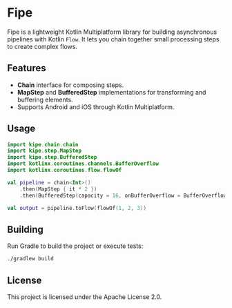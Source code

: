 # Fipe

Fipe is a lightweight Kotlin Multiplatform library for building asynchronous pipelines with Kotlin `Flow`. 
It lets you chain together small processing steps to create complex flows.

## Features

- **Chain** interface for composing steps.
- **MapStep** and **BufferedStep** implementations for transforming and buffering elements.
- Supports Android and iOS through Kotlin Multiplatform.

## Usage

```kotlin
import kipe.chain.chain
import kipe.step.MapStep
import kipe.step.BufferedStep
import kotlinx.coroutines.channels.BufferOverflow
import kotlinx.coroutines.flow.flowOf

val pipeline = chain<Int>()
    .then(MapStep { it * 2 })
    .then(BufferedStep(capacity = 16, onBufferOverflow = BufferOverflow.SUSPEND) { it + 1 })

val output = pipeline.toFlow(flowOf(1, 2, 3))
```

## Building

Run Gradle to build the project or execute tests:

```bash
./gradlew build
```

## License

This project is licensed under the Apache License 2.0.
